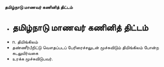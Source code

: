 **தமிழ்நாடு மாணவர் கணினித் திட்டம்**
- # தமிழ்நாடு மாணவர் கணினித் திட்டம்
- n. திமிங்கிலம்
- தண்ணீர்பீறிட்டு வௌதப்படப் பேரிரைச்சலுடன் மூச்சுவிடும் திமிங்கிலம் போன்ற கடலுயிர்வகை
- உரக்க மூச்சுவிடுபவர்.

